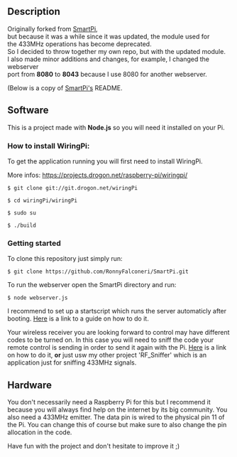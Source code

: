 ## Description
Originally forked from [SmartPi](https://github.com/RonnyFalconeri/SmartPi),  
but because it was a while since it was updated, the module used for  
the 433MHz operations has become deprecated.  
So I decided to throw together my own repo, but with the updated module.  
I also made minor additions and changes, for example, I changed the webserver  
port from **8080** to **8043** because I use 8080 for another webserver.

(Below is a copy of [SmartPi's](https://github.com/RonnyFalconeri/SmartPi) README.  

## Software
This is a project made with **Node.js** so you will need it installed on your Pi.


### How to install WiringPi:

To get the application running you will first need to install WiringPi. 

More infos: https://projects.drogon.net/raspberry-pi/wiringpi/

``` $ git clone git://git.drogon.net/wiringPi ```

``` $ cd wiringPi/wiringPi ```

``` $ sudo su ```

``` $ ./build ```

### Getting started

To clone this repository just simply run:

``` $ git clone https://github.com/RonnyFalconeri/SmartPi.git ```
  
To run the webserver open the SmartPi directory and run:

``` $ node webserver.js ```

I recommend to set up a startscript which runs the server automaticly after booting. [Here](https://www.instructables.com/id/Nodejs-App-As-a-RPI-Service-boot-at-Startup/ "Title") is a link to a guide on how to do it.

Your wireless receiver you are looking forward to control may have different codes to be turned on. In this case you will need to sniff the code your remote control is sending in order to send it again with the Pi. [Here](https://www.princetronics.com/how-to-read-433-mhz-codes-w-raspberry-pi-433-mhz-receiver/ "Title") is a link on how to do it, **or** just usw my other project 'RF_Sniffer' which is an application just for sniffing 433MHz signals.

## Hardware
You don't necessarily need a Raspberry Pi for this but I recommend it because you will always find help on the internet by its big community.
You also need a 433MHz emitter. The data pin is wired to the physical pin 11 of the Pi. You can change this of course but make sure to also change the pin allocation in the code.


Have fun with the project and don't hesitate to improve it ;)
